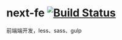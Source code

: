 # next-fe [![Build Status](https://travis-ci.org/fightteam/next-fe.png)](https://travis-ci.org/fightteam/next-fe)

前端端开发，less、sass、gulp